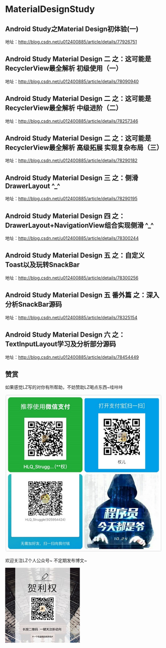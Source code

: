 # MaterialDesignStudy
## Android Study之Material Design初体验(一)
地址：http://blog.csdn.net/u012400885/article/details/77926751
## Android Study Material Design 二 之：这可能是RecyclerView最全解析 初级使用（一）
地址：http://blog.csdn.net/u012400885/article/details/78090940
## Android Study Material Design 二 之：这可能是RecyclerView最全解析 中级进阶（二）
地址：http://blog.csdn.net/u012400885/article/details/78257346
## Android Study Material Design 二 之：这可能是RecyclerView最全解析 高级拓展 实现复杂布局（三）
地址：http://blog.csdn.net/u012400885/article/details/78290182
## Android Study Material Design 三 之：侧滑DrawerLayout ^_^
地址：http://blog.csdn.net/u012400885/article/details/78290195
## Android Study Material Design 四 之：DrawerLayout+NavigationView组合实现侧滑 ^_^
地址：http://blog.csdn.net/u012400885/article/details/78300244
## Android Study Material Design 五 之：自定义Toast以及玩转SnackBar
地址：http://blog.csdn.net/u012400885/article/details/78300256
## Android Study Material Design 五 番外篇 之：深入分析SnackBar源码
地址：http://blog.csdn.net/u012400885/article/details/78325154
## Android Study Material Design 六 之：TextInputLayout学习及分析部分源码
地址：http://blog.csdn.net/u012400885/article/details/78454449

## 赞赏

如果感觉LZ写的对你有所帮助，不妨赞助LZ喝点东西~哇咔咔

![](https://github.com/HLQ-Struggle/MaterialDesignStudy/blob/master/image/hlq-money.jpg)

欢迎关注LZ个人公众号~ 不定期发布博文~

![](https://github.com/HLQ-Struggle/MaterialDesignStudy/blob/master/image/hlq_gzh.jpg)
